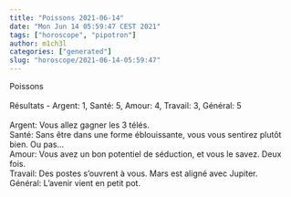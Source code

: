 ```yaml
---
title: "Poissons 2021-06-14"
date: "Mon Jun 14 05:59:47 CEST 2021"
tags: ["horoscope", "pipotron"]
author: m1ch3l
categories: ["generated"]
slug: "horoscope/2021-06-14-05:59:47"
---
```


Poissons<br>
<br>
Résultats - Argent: 1, Santé: 5, Amour: 4, Travail: 3, Général: 5<br>
<br>
Argent:  Vous allez gagner les 3 télés. <br>
Santé:   Sans être dans une forme éblouissante, vous vous sentirez plutôt bien. Ou pas...<br>
Amour:   Vous avez un bon potentiel de séduction, et vous le savez. Deux fois.<br>
Travail: Des postes s’ouvrent à vous. Mars est aligné avec Jupiter.<br>
Général: L’avenir vient en petit pot.<br>
